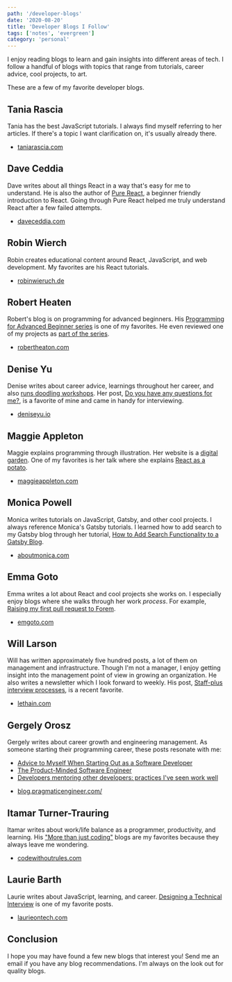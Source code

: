 ```yaml
---
path: '/developer-blogs'
date: '2020-08-20'
title: 'Developer Blogs I Follow'
tags: ['notes', 'evergreen']
category: 'personal'
---
```


I enjoy reading blogs to learn and gain insights into different areas of tech. I follow a handful of blogs with topics that range from tutorials, career advice, cool projects, to art.

These are a few of my favorite developer blogs.

## Tania Rascia

Tania has the best JavaScript tutorials. I always find myself referring to her articles. If there's a topic I want clarification on, it's usually already there.

- [taniarascia.com](http://taniarascia.com/)

## Dave Ceddia

Dave writes about all things React in a way that's easy for me to understand.
He is also the author of [Pure React](https://daveceddia.com/pure-react/), a beginner friendly introduction to React. Going through Pure React helped me truly understand React after a few failed attempts.

- [daveceddia.com](https://daveceddia.com/)

## Robin Wierch

Robin creates educational content around React, JavaScript, and web development. My favorites are his React tutorials.

- [robinwieruch.de](https://www.robinwieruch.de/)

## Robert Heaten

Robert's blog is on programming for advanced beginners. His [Programming for Advanced Beginner series](https://robertheaton.com/2018/12/08/programming-projects-for-advanced-beginners/) is one of my favorites. He even reviewed one of my projects as [part of the series](https://robertheaton.com/2020/03/07/pfab11-separating-logic-and-data/).

- [robertheaton.com](https://robertheaton.com/)

## Denise Yu

Denise writes about career advice, learnings throughout her career, and also [runs doodling workshops](https://deniseyu.io/talks/). Her post, [Do you have any questions for me?](https://deniseyu.io/2020/02/04/interview-questions-to-ask.html), is a favorite of mine and came in handy for interviewing.

- [deniseyu.io](https://deniseyu.io/)

## Maggie Appleton

Maggie explains programming through illustration. Her website is a [digital garden](https://maggieappleton.com/garden). One of my favorites is her talk where she explains [React as a potato](https://maggieappleton.com/reactpotato).

- [maggieappleton.com](https://maggieappleton.com/)

## Monica Powell

Monica writes tutorials on JavaScript, Gatsby, and other cool projects. I always reference Monica's Gatsby tutorials. I learned how to add search to my Gatsby blog through her tutorial, [How to Add Search Functionality to a Gatsby Blog](https://www.aboutmonica.com/blog/create-gatsby-blog-search-tutorial).

- [aboutmonica.com](https://www.aboutmonica.com/)

## Emma Goto

Emma writes a lot about React and cool projects she works on. I especially enjoy blogs where she walks through her work _process_. For example, [Raising my first pull request to Forem](https://www.emgoto.com/first-forem-pull-request/).

- [emgoto.com](https://www.emgoto.com/)

## Will Larson

Will has written approximately five hundred posts, a lot of them on management and infrastructure. Though I'm not a manager, I enjoy getting insight into the management point of view in growing an organization. He also writes a newsletter which I look forward to weekly. His post, [Staff-plus interview processes](https://lethain.com/staff-plus-interview-process/), is a recent favorite.

- [lethain.com](https://lethain.com/)

## Gergely Orosz

Gergely writes about career growth and engineering management. As someone starting their programming career, these posts resonate with me:

- [Advice to Myself When Starting Out as a Software Developer](https://blog.pragmaticengineer.com/advice-to-myself-when-starting-as-a-software-developer/)
- [The Product-Minded Software Engineer](https://blog.pragmaticengineer.com/the-product-minded-engineer/)
- [Developers mentoring other developers: practices I've seen work well](https://blog.pragmaticengineer.com/developers-mentoring-other-developers/)

* [blog.pragmaticengineer.com/](https://blog.pragmaticengineer.com/)

## Itamar Turner-Trauring

Itamar writes about work/life balance as a programmer, productivity, and learning. His ["More than just coding"](https://codewithoutrules.com/skills/) blogs are my favorites because they always leave me wondering.

- [codewithoutrules.com](https://codewithoutrules.com/)

## Laurie Barth

Laurie writes about JavaScript, learning, and career. [Designing a Technical Interview](https://laurieontech.com/posts/interviews/) is one of my favorite posts.

- [laurieontech.com](https://laurieontech.com/)

## Conclusion

I hope you may have found a few new blogs that interest you! Send me an email if you have any blog recommendations. I'm always on the look out for quality blogs.
